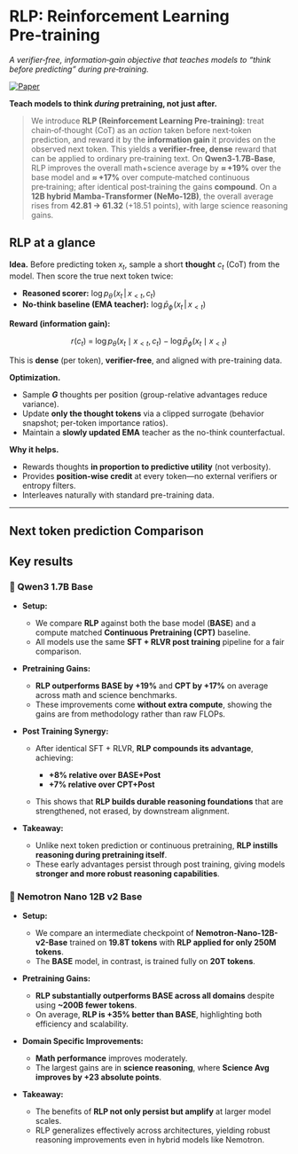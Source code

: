 # RLP: Reinforcement Learning **Pre‑training** 
_A verifier‑free, information‑gain objective that teaches models to “think before predicting” during pre‑training._

[![Paper](https://img.shields.io/badge/Paper-arXiv-TBD)](#paper)

**Teach models to think *during* pretraining, not just after.**


> We introduce **RLP (Reinforcement Learning Pre‑training)**: treat chain‑of‑thought (CoT) as an *action* taken before next‑token prediction, and reward it by the **information gain** it provides on the observed next token. This yields a **verifier‑free, dense** reward that can be applied to ordinary pre‑training text. On **Qwen3‑1.7B‑Base**, RLP improves the overall math+science average by **≈ +19%** over the base model and **≈ +17%** over compute‑matched continuous pre‑training; after identical post‑training the gains **compound**. On a **12B hybrid Mamba‑Transformer (NeMo‑12B)**, the overall average rises from **42.81 → 61.32** (+18.51 points), with large science reasoning gains.

## RLP at a glance

**Idea.** Before predicting token $x_t$, sample a short **thought** $c_t$ (CoT) from the model. Then score the true next token twice:

* **Reasoned scorer:** $\log p_\theta\!\big(x_t \,\big|\, x_{<t}, c_t\big)$
* **No-think baseline (EMA teacher):** $\log \bar p_\phi\!\big(x_t \,\big|\, x_{<t}\big)$

**Reward (information gain):**

$$
r(c_t) \;=\; \log p_\theta(x_t \mid x_{<t}, c_t)\;-\;\log \bar p_\phi(x_t \mid x_{<t})
$$

This is **dense** (per token), **verifier-free**, and aligned with pre-training data.

**Optimization.**

* Sample **$G$** thoughts per position (group-relative advantages reduce variance).
* Update **only the thought tokens** via a clipped surrogate (behavior snapshot; per-token importance ratios).
* Maintain a **slowly updated EMA** teacher as the no-think counterfactual.

**Why it helps.**

* Rewards thoughts **in proportion to predictive utility** (not verbosity).
* Provides **position-wise credit** at every token—no external verifiers or entropy filters.
* Interleaves naturally with standard pre-training data.

---

## Next token prediction Comparison 

## Key results

### 🔹 Qwen3 1.7B Base

* **Setup:**

  * We compare **RLP** against both the base model (**BASE**) and a compute matched **Continuous Pretraining (CPT)** baseline.
  * All models use the same **SFT + RLVR post training** pipeline for a fair comparison.

* **Pretraining Gains:**

  * **RLP outperforms BASE by +19%** and **CPT by +17%** on average across math and science benchmarks.
  * These improvements come **without extra compute**, showing the gains are from methodology rather than raw FLOPs.

* **Post Training Synergy:**

  * After identical SFT + RLVR, **RLP compounds its advantage**, achieving:

    * **+8% relative over BASE+Post**
    * **+7% relative over CPT+Post**
  * This shows that **RLP builds durable reasoning foundations** that are strengthened, not erased, by downstream alignment.

* **Takeaway:**

  * Unlike next token prediction or continuous pretraining, **RLP instills reasoning during pretraining itself**.
  * These early advantages persist through post training, giving models **stronger and more robust reasoning capabilities**.


### 🔹 Nemotron Nano 12B v2 Base

* **Setup:**

  * We compare an intermediate checkpoint of **Nemotron-Nano-12B-v2-Base** trained on **19.8T tokens** with **RLP applied for only 250M tokens**.
  * The **BASE** model, in contrast, is trained fully on **20T tokens**.

* **Pretraining Gains:**

  * **RLP substantially outperforms BASE across all domains** despite using **~200B fewer tokens**.
  * On average, **RLP is +35% better than BASE**, highlighting both efficiency and scalability.

* **Domain Specific Improvements:**

  * **Math performance** improves moderately.
  * The largest gains are in **science reasoning**, where **Science Avg improves by +23 absolute points**.

* **Takeaway:**

  * The benefits of **RLP not only persist but amplify** at larger model scales.
  * RLP generalizes effectively across architectures, yielding robust reasoning improvements even in hybrid models like Nemotron.